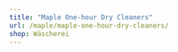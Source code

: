 ```yaml
---
title: "Maple One-hour Dry Cleaners"
url: /maple/maple-one-hour-dry-cleaners/
shop: Wäscherei
---
```

